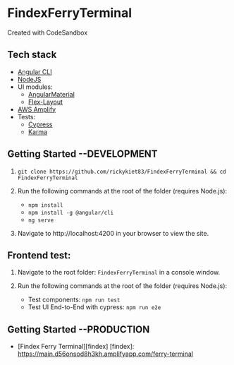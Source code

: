 # FindexFerryTerminal
Created with CodeSandbox


## Tech stack

- [Angular CLI][cli]
- [NodeJS][nodejs]
- UI modules:
  - [AngularMaterial][angular-material]
  - [Flex-Layout][angular-flex-layout]
- [AWS Amplify][aws-amplify]
- Tests:
   - [Cypress][cypress]
   - [Karma][karma]

[cli]: https://cli.angular.io/
[nodejs]: https://nodejs.org/
[angular-material]: https://material.angular.io/
[angular-flex-layout]: https://github.com/angular/flex-layout/
[aws-amplify]: https://aws.amazon.com/amplify/
[cypress]: https://www.cypress.io/
[karma]: https://karma-runner.github.io/latest/index.html


## Getting Started --DEVELOPMENT
1. `git clone https://github.com/rickykiet83/FindexFerryTerminal && cd FindexFerryTerminal`
2. Run the following commands at the root of the folder (requires Node.js):
   - `npm install`
   - `npm install -g @angular/cli`
   - `ng serve`

3. Navigate to http://localhost:4200 in your browser to view the site.

## Frontend test:

1. Navigate to the root folder: `FindexFerryTerminal` in a console window.
2. Run the following commands at the root of the folder (requires Node.js):

   - Test components: `npm run test`
   - Test UI End-to-End with cypress: `npm run e2e`


## Getting Started --PRODUCTION
- [Findex Ferry Terminal][findex]
[findex]: https://main.d56onsod8h3kh.amplifyapp.com/ferry-terminal
